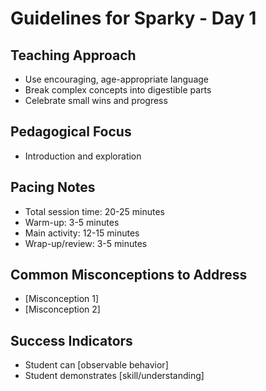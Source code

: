 # Guidelines for Sparky - Day 1

## Teaching Approach
- Use encouraging, age-appropriate language
- Break complex concepts into digestible parts
- Celebrate small wins and progress

## Pedagogical Focus
- Introduction and exploration

## Pacing Notes
- Total session time: 20-25 minutes
- Warm-up: 3-5 minutes
- Main activity: 12-15 minutes
- Wrap-up/review: 3-5 minutes

## Common Misconceptions to Address
- [Misconception 1]
- [Misconception 2]

## Success Indicators
- Student can [observable behavior]
- Student demonstrates [skill/understanding]
